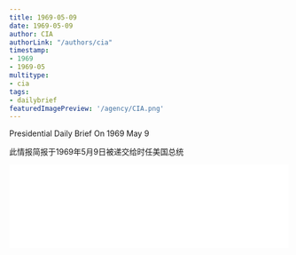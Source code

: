 ```yaml
---
title: 1969-05-09
date: 1969-05-09
author: CIA 
authorLink: "/authors/cia"
timestamp: 
- 1969
- 1969-05
multitype: 
- cia
tags: 
- dailybrief
featuredImagePreview: '/agency/CIA.png'
---
```



Presidential Daily Brief On 1969 May 9

此情报简报于1969年5月9日被递交给时任美国总统

<!--more-->





<div id="over" style="width:100%; overflow:hidden"> <iframe id="sFrame" name="sFrame" frameborder="no" border="0"  allowfullscreen marginwidth="0" scrolling="no" src = " /CIA/1969-05-09.html "  style = " position:absulute; width: 806px; top: 300;" > </iframe> </div>